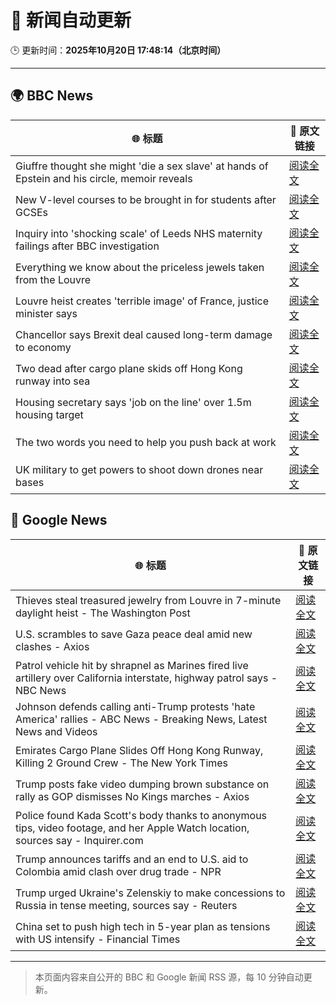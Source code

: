 # 🧠 新闻自动更新

🕒 更新时间：**2025年10月20日 17:48:14（北京时间）**

---

## 🌍 BBC News

| 🌐 标题 | 🔗 原文链接 |
|--------|-------------|
| Giuffre thought she might 'die a sex slave' at hands of Epstein and his circle, memoir reveals | [阅读全文](https://www.bbc.com/news/articles/c1e3leqx89zo?at_medium=RSS&at_campaign=rss) |
| New V-level courses to be brought in for students after GCSEs | [阅读全文](https://www.bbc.com/news/articles/clyzjp5n5kro?at_medium=RSS&at_campaign=rss) |
| Inquiry into 'shocking scale' of Leeds NHS maternity failings after BBC investigation | [阅读全文](https://www.bbc.com/news/articles/c4gpxnk9n4po?at_medium=RSS&at_campaign=rss) |
| Everything we know about the priceless jewels taken from the Louvre | [阅读全文](https://www.bbc.com/news/articles/cg7nrlkg0zxo?at_medium=RSS&at_campaign=rss) |
| Louvre heist creates 'terrible image' of France, justice minister says | [阅读全文](https://www.bbc.com/news/articles/clyz58n65g3o?at_medium=RSS&at_campaign=rss) |
| Chancellor says Brexit deal caused long-term damage to economy | [阅读全文](https://www.bbc.com/news/articles/cy0ypx859x8o?at_medium=RSS&at_campaign=rss) |
| Two dead after cargo plane skids off Hong Kong runway into sea | [阅读全文](https://www.bbc.com/news/articles/c5y0eeqz732o?at_medium=RSS&at_campaign=rss) |
| Housing secretary says 'job on the line' over 1.5m housing target | [阅读全文](https://www.bbc.com/news/articles/cj41v5g87w1o?at_medium=RSS&at_campaign=rss) |
| The two words you need to help you push back at work | [阅读全文](https://www.bbc.com/news/articles/cn09eklpe24o?at_medium=RSS&at_campaign=rss) |
| UK military to get powers to shoot down drones near bases | [阅读全文](https://www.bbc.com/news/articles/ce8zyyl81m3o?at_medium=RSS&at_campaign=rss) |

## 📰 Google News

| 🌐 标题 | 🔗 原文链接 |
|--------|-------------|
| Thieves steal treasured jewelry from Louvre in 7-minute daylight heist - The Washington Post | [阅读全文](https://news.google.com/rss/articles/CBMigwFBVV95cUxOMEE2ODFiSVhqWEdNZW9leXRnX2gtODA5QU1mdkFNVWhpMk1Bd0x0V3dBakJtUnM1ZnM1ZWF4em9qQVRYQWtSTXpqLWwwTU8zMHVxbk9hcDREZGNaNl9RQzMtRzlzZkpPS2ZyZGdrbzk3UGNEbmVPUnk2c0puOTlLWE1UMA?oc=5) |
| U.S. scrambles to save Gaza peace deal amid new clashes - Axios | [阅读全文](https://news.google.com/rss/articles/CBMibkFVX3lxTFBuQk5hY1BFQVY4RWR0c3BBdWxyakFVZjdJSEF5Vy1pTThrOVVoZVJ0bmxJTVU3VE4xclNSUXNRVkJabXc2NVZha3RheUpDMDRuMXIwdnpjamtmNnd0aE9DUFd0MnBGY0RJTzI0X2xR?oc=5) |
| Patrol vehicle hit by shrapnel as Marines fired live artillery over California interstate, highway patrol says - NBC News | [阅读全文](https://news.google.com/rss/articles/CBMitgFBVV95cUxNWW1iZlpXSFEtNXh5YWhOUlBIUDlzWFAzeWN3Wmp4WnA2aDVQaXNjektjQ1d3NkdoaHZZWkxoR05MM1VCR0duMmZGR3hUSWlOMkJfNkJ1MWZYWl9oMFkzeVoyeFRPcENxZ3pIRWlUMlVzTnUtVzBQNHBvUi1kb0RlVVJ0OF9zMjlCWnFaS0hRLW9LbjhWZmhQa3dfY1kwTVdzQmtUTHFnaVJHMUJTM3Y2b2pSMzJEZ9IBVkFVX3lxTFB4bVJWcGs1YlU3dWNJWjVDRDNGNzZqWkEwVS1rN09UcDZ2R3ZTcmRraWlPSWswU0s3T3J3T3hma3pMZFBIbDNoOV9kaGVBd1pSU2sxR0tn?oc=5) |
| Johnson defends calling anti-Trump protests 'hate America' rallies - ABC News - Breaking News, Latest News and Videos | [阅读全文](https://news.google.com/rss/articles/CBMiqwFBVV95cUxPU25HVDl2THlfMjJxMnlMX3hNTjg1VzEycnZUTVFNWWFJWXBRLV9yZHhwOTlOdlU4NkM4NUw0Ml9SenJJMVZEc29DUXJGM0dMdWd3eXEyRjdlS0JWQzBRYzRUN3RLVmg0NVVIeTdoTE5hZzJpQU9Tdmo5dEVoMU4wMVd3TmRLOHNlTnltd2llcE85MUxBZ3dYdnRvUWdMaWlEWS1RdXE0N2ZOVknSAbABQVVfeXFMT21FOHdfWnFhRkJUOEZTQXV6SlhiNXYwYUpWTG5pMVhwSU9oMUhHbTVrTFZ3a0xpR3NCZXl3Ty0zREhkaW4xZjNua1M1S3FHQjluQ1ZhUXZVOUM0dnlqb1lSUUlrOEdfY0NYMktiSWJubWlxNm1ZT2xEc2U5X0lZY2xhVjlhMTAxbVltZVpZcU4yTVFESUY1ZG45N2hRRnNPdzlDSUVSdE94WFl0RlZuMVI?oc=5) |
| Emirates Cargo Plane Slides Off Hong Kong Runway, Killing 2 Ground Crew - The New York Times | [阅读全文](https://news.google.com/rss/articles/CBMiiAFBVV95cUxQLVpPTlBsekNlRjNYTjdDeC1yM3pxell2YWpZeUV1WDY3dzY0M1FUNEY1dlhxMTItSTdUZnlBYlNOenp5RklLcjRvWlZlY3ZQZlExaG1IMmMxNFVRM0RRa2tUaWZrUl9Vb1o3Rks4WGFZMDkzZDVXRjVCQmZhbnBCWEtWZC14MUt4?oc=5) |
| Trump posts fake video dumping brown substance on rally as GOP dismisses No Kings marches - Axios | [阅读全文](https://news.google.com/rss/articles/CBMidkFVX3lxTE1EQlRWS0VsRndpR25QSGpkRnZXMFlrbkdSLVFLVjBLdUFtbFNxOHlDWlE1amRZNDU5SE00ZXpOM09BR3hELWNDMmVaaFlXR3I2ZFhMV2Z2Zm9kbDM5elk0RFBrZ09HbWgxRU9PZFNHaW5kREpSVXc?oc=5) |
| Police found Kada Scott's body thanks to anonymous tips, video footage, and her Apple Watch location, sources say - Inquirer.com | [阅读全文](https://news.google.com/rss/articles/CBMilAFBVV95cUxOc2ZJRzlRVGNWSzUwdnBGR3d1c2xkSnB3TlY5a3BDMmp4aU4wOTNRRDAzY0l0NDdmYUoxWkE1RklpcjJTTER4eVBkTnpUMTl3T0JISmdlMHMyOG5WcnpSdmNIcjdldVJDcXRVMHBURmdPSGFZZk9Zc2YwTi12WUEyd2N6d29OblUxN0VzVVQ0dmhndE9t?oc=5) |
| Trump announces tariffs and an end to U.S. aid to Colombia amid clash over drug trade - NPR | [阅读全文](https://news.google.com/rss/articles/CBMimgFBVV95cUxNbkhULWVoR0xMT3BqaU9Cd18tTzRYYnBDVUI5SjB0djBydW9uNktDbnNVQ1M3dGFLcmJxMVFaelRZdkNGOFZLWW9LTmpWaHNZdVRoRDBhME5wOGpndjRURFpOWlN6NGdXYmJQclBwTGRTbVhETklxNVV2aTdjVDZJanp6LWZwOFFKV1U2YjBib0tkdDhzbl9fU2Nn?oc=5) |
| Trump urged Ukraine's Zelenskiy to make concessions to Russia in tense meeting, sources say - Reuters | [阅读全文](https://news.google.com/rss/articles/CBMivgFBVV95cUxPWUNLZ1ZvejNTUXNEdFgxYkRDOEkyY2ozNENsQnRyV0FYb1k0VVJHcThuMS16QXlwMWpUZWdhV3g5bDIxRFZObTFRdEFyQlp2Rm9FUXZ1dndwMlY4eFRLSHJaeGZJRG5uRVpjRDNGbWNtZEc5R19QVjcyNW9EQUZmYjFHdWRUWGRLcmtSY3llVk9WdDdORkNpU3FaNWZkMGVRMVpWXzJLWm0xVjNralJyN0ZpNWJFLUF0SU43V0t3?oc=5) |
| China set to push high tech in 5-year plan as tensions with US intensify - Financial Times | [阅读全文](https://news.google.com/rss/articles/CBMicEFVX3lxTE5fd0xoMzBWbHZvbTNfNTFhUFp6bHFMNHl1bVZLRTRhTHFfT0FhY1JfU1EwVVVKTUdWSjU2ZTl6ODM2VXdFUWI5cTVlbXRsNEpvNDAzT3JJY0ZuQ0JDUG5LZVNrdGg5aENSWU4ycnY2VlU?oc=5) |

---
> 本页面内容来自公开的 BBC 和 Google 新闻 RSS 源，每 10 分钟自动更新。